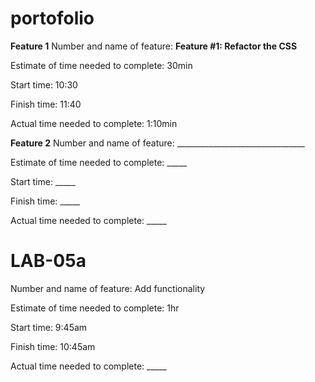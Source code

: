 # portofolio

**Feature 1**
Number and name of feature: 
**Feature #1: Refactor the CSS**

Estimate of time needed to complete: 30min

Start time: 10:30

Finish time: 11:40

Actual time needed to complete: 1:10min

**Feature 2**
Number and name of feature: ________________________________

Estimate of time needed to complete: _____

Start time: _____

Finish time: _____

Actual time needed to complete: _____

# LAB-05a

Number and name of feature: Add functionality

Estimate of time needed to complete: 1hr

Start time: 9:45am

Finish time: 10:45am

Actual time needed to complete: _____